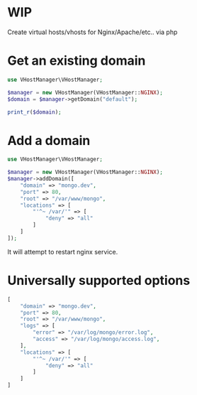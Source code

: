 # WIP

Create virtual hosts/vhosts for Nginx/Apache/etc.. via php

# Get an existing domain
```php
use VHostManager\VHostManager;

$manager = new VHostManager(VHostManager::NGINX);
$domain = $manager->getDomain("default");

print_r($domain);
```

# Add a domain
```php
use VHostManager\VHostManager;

$manager = new VHostManager(VHostManager::NGINX);
$manager->addDomain([
	"domain" => "mongo.dev",
	"port" => 80,
	"root" => "/var/www/mongo",
	"locations" => [
		"'^~ /var/'" => [
			"deny" => "all"
		]
	]
]);
```

It will attempt to restart nginx service.

# Universally supported options
```php
[
	"domain" => "mongo.dev",
	"port" => 80,
	"root" => "/var/www/mongo",
	"logs" => [
	    "error" => "/var/log/mongo/error.log",
	    "access" => "/var/log/mongo/access.log",
	],
	"locations" => [
		"'^~ /var/'" => [
			"deny" => "all"
		]
	]
]
```